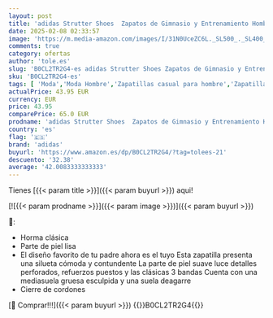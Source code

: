 ```yaml
---
layout: post
title: 'adidas Strutter Shoes  Zapatos de Gimnasio y Entrenamiento Hombre  Cloud White/Core Black/Active Red  36 EU'
date: 2025-02-08 02:33:57
image: 'https://m.media-amazon.com/images/I/31N0UceZC6L._SL500_._SL400_.jpg'
comments: true
category: ofertas
author: 'tole.es'
slug: 'B0CL2TR2G4-es adidas Strutter Shoes Zapatos de Gimnasio y Entrenamiento...'
sku: 'B0CL2TR2G4-es'
tags: [ 'Moda','Moda Hombre','Zapatillas casual para hombre','Zapatillas deportivas y de moda para hombre','Zapatos para hombre','adidas','zapatos','🇪🇸', ]
actualPrice: 43.95 EUR
currency: EUR
price: 43.95
comparePrice: 65.0 EUR
prodname: 'adidas Strutter Shoes  Zapatos de Gimnasio y Entrenamiento Hombre  Cloud White/Core Black/Active Red  36 EU'
country: 'es'
flag: '🇪🇸'
brand: 'adidas'
buyurl: 'https://www.amazon.es/dp/B0CL2TR2G4/?tag=tolees-21'
descuento: '32.38'
average: '42.0083333333333'
---
```


Tienes [{{< param title >}}]({{< param buyurl >}}) aqui!

[![{{< param prodname >}}]({{< param image >}})]({{< param buyurl >}})

🔎:

- Horma clásica
- Parte de piel lisa
- El diseño favorito de tu padre ahora es el tuyo Esta zapatilla presenta una silueta cómoda y contundente La parte de piel suave luce detalles perforados, refuerzos puestos y las clásicas 3 bandas Cuenta con una mediasuela gruesa esculpida y una suela deagarre
- Cierre de cordones

[🛒 Comprar!!!]({{< param buyurl >}})
{{<world>}}B0CL2TR2G4{{</world>}}
